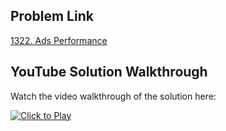 ## Problem Link
[1322. Ads Performance](https://leetcode.com/problems/ads-performance/)


## YouTube Solution Walkthrough

Watch the video walkthrough of the solution here:

[![Click to Play](https://img.youtube.com/vi/Ijs-PjOwyHs/hqdefault.jpg)](https://www.youtube.com/watch?v=Ijs-PjOwyHs)


